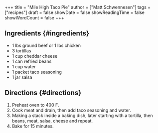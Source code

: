+++
title = "Mile High Taco Pie"
author = ["Matt Schwennesen"]
tags = ["recipes"]
draft = false
showDate = false
showReadingTime = false
showWordCount = false
+++

## Ingredients {#ingredients}

-   1 lbs ground beef or 1 lbs chicken
-   3 tortillas
-   1 cup cheddar cheese
-   1 can refried beans
-   1 cup water
-   1 packet taco seasoning
-   1 jar salsa


## Directions {#directions}

1.  Preheat oven to 400 F.
2.  Cook meat and drain, then add taco seasoning and water.
3.  Making a stack inside a baking dish, later starting with a tortilla, then
    beans, meat, salsa, cheese and repeat.
4.  Bake for 15 minutes.
